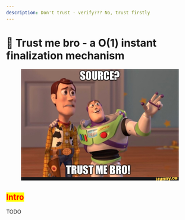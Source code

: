 ```yaml
---
description: Don't trust - verify??? No, trust firstly
---
```


# 👥 Trust me bro - a O(1) instant finalization mechanism

<figure><img src="../../../../.gitbook/assets/image (9).png" alt=""><figcaption></figcaption></figure>

## <mark style="color:red;">Intro</mark>

TODO
